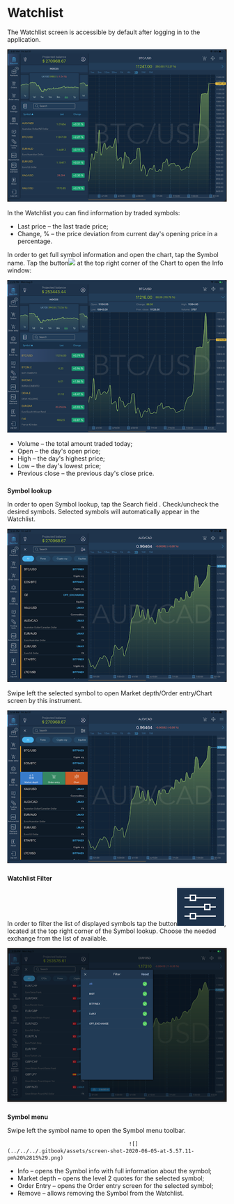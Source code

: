 # Watchlist


The Watchlist screen is accessible by default after logging in to the application.

![](../../../.gitbook/assets/11%20%2810%29.png)


In the Watchlist you can find information by traded symbols:

* Last price – the last trade price;
* Change, % – the price deviation from current day's opening price in a percentage.

In order to get full symbol information and open the chart, tap the Symbol name. Tap the button![](../../../.gitbook/assets/2.jpg)
at the top right corner of the Chart to open the Info window:

![](../../../.gitbook/assets/2%20%28116%29.png)

* Volume – the total amount traded today;
* Open – the day's open price;
* High – the day's highest price;
* Low – the day's lowest price;
* Previous close – the previous day's close price.

### 
**Symbol lookup** 

In order to open Symbol lookup, tap the Search field
. Check/uncheck the desired symbols. Selected symbols will automatically appear in the Watchlist.

![](../../../.gitbook/assets/3%20%2894%29.png)

Swipe left the selected symbol to open Market depth/Order entry/Chart screen by this instrument.

![](../../../.gitbook/assets/4%20%2865%29.png)

### 
**Watchlist Filter** 

In order to filter the list of displayed symbols tap the button![](../../../.gitbook/assets/4-.png), 
located at the top right corner of the Symbol lookup. Choose the needed exchange from the list of available.

![](../../../.gitbook/assets/5%20%2857%29.png)

### 
**Symbol menu**

Swipe left the symbol name to open the Symbol menu toolbar.

                                           ![](../../../.gitbook/assets/screen-shot-2020-06-05-at-5.57.11-pm%20%2815%29.png)                              

* Info – opens the Symbol info with full information about the symbol;
* Market depth – opens the level 2 quotes for the selected symbol;
* Order Entry – opens the Order entry screen for the selected symbol;
* Remove – allows removing the Symbol from the Watchlist.



